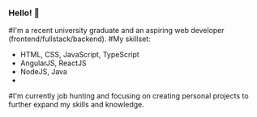 ### Hello! 👾
#I'm a recent university graduate and an aspiring web developer (frontend/fullstack/backend).
#My skillset:
- HTML, CSS, JavaScript, TypeScript
- AngularJS, ReactJS
- NodeJS, Java
- 
#I'm currently job hunting and focusing on creating personal projects to further expand my skills and knowledge.
<!--
**DominikaDuralek/dominikaduralek** is a ✨ _special_ ✨ repository because its `README.md` (this file) appears on your GitHub profile.

Here are some ideas to get you started:

- 🔭 I’m currently working on ...
- 🌱 I’m currently learning ...
- 👯 I’m looking to collaborate on ...
- 🤔 I’m looking for help with ...
- 💬 Ask me about ...
- 📫 How to reach me: ...
- 😄 Pronouns: ...
- ⚡ Fun fact: ...
-->
